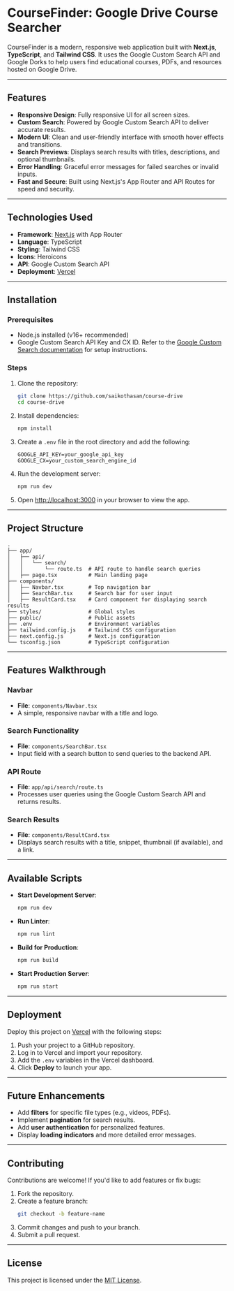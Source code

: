# CourseFinder: Google Drive Course Searcher

CourseFinder is a modern, responsive web application built with **Next.js**, **TypeScript**, and **Tailwind CSS**. It uses the Google Custom Search API and Google Dorks to help users find educational courses, PDFs, and resources hosted on Google Drive.

---

## Features

- **Responsive Design**: Fully responsive UI for all screen sizes.
- **Custom Search**: Powered by Google Custom Search API to deliver accurate results.
- **Modern UI**: Clean and user-friendly interface with smooth hover effects and transitions.
- **Search Previews**: Displays search results with titles, descriptions, and optional thumbnails.
- **Error Handling**: Graceful error messages for failed searches or invalid inputs.
- **Fast and Secure**: Built using Next.js's App Router and API Routes for speed and security.

---

## Technologies Used

- **Framework**: [Next.js](https://nextjs.org/) with App Router
- **Language**: TypeScript
- **Styling**: Tailwind CSS
- **Icons**: Heroicons
- **API**: Google Custom Search API
- **Deployment**: [Vercel](https://vercel.com/)

---

## Installation

### Prerequisites
- Node.js installed (v16+ recommended)
- Google Custom Search API Key and CX ID. Refer to the [Google Custom Search documentation](https://developers.google.com/custom-search/v1/introduction) for setup instructions.

### Steps
1. Clone the repository:
   ```bash
   git clone https://github.com/saikothasan/course-drive
   cd course-drive
   ```

2. Install dependencies:
   ```bash
   npm install
   ```

3. Create a `.env` file in the root directory and add the following:
   ```env
   GOOGLE_API_KEY=your_google_api_key
   GOOGLE_CX=your_custom_search_engine_id
   ```

4. Run the development server:
   ```bash
   npm run dev
   ```

5. Open [http://localhost:3000](http://localhost:3000) in your browser to view the app.

---

## Project Structure

```
.
├── app/
│   ├── api/
│   │   └── search/
│   │       └── route.ts  # API route to handle search queries
│   ├── page.tsx          # Main landing page
├── components/
│   ├── Navbar.tsx        # Top navigation bar
│   ├── SearchBar.tsx     # Search bar for user input
│   ├── ResultCard.tsx    # Card component for displaying search results
├── styles/               # Global styles
├── public/               # Public assets
├── .env                  # Environment variables
├── tailwind.config.js    # Tailwind CSS configuration
├── next.config.js        # Next.js configuration
└── tsconfig.json         # TypeScript configuration
```

---

## Features Walkthrough

### Navbar
- **File**: `components/Navbar.tsx`
- A simple, responsive navbar with a title and logo.

### Search Functionality
- **File**: `components/SearchBar.tsx`
- Input field with a search button to send queries to the backend API.

### API Route
- **File**: `app/api/search/route.ts`
- Processes user queries using the Google Custom Search API and returns results.

### Search Results
- **File**: `components/ResultCard.tsx`
- Displays search results with a title, snippet, thumbnail (if available), and a link.

---

## Available Scripts

- **Start Development Server**:
  ```bash
  npm run dev
  ```

- **Run Linter**:
  ```bash
  npm run lint
  ```

- **Build for Production**:
  ```bash
  npm run build
  ```

- **Start Production Server**:
  ```bash
  npm run start
  ```

---

## Deployment

Deploy this project on [Vercel](https://vercel.com/) with the following steps:

1. Push your project to a GitHub repository.
2. Log in to Vercel and import your repository.
3. Add the `.env` variables in the Vercel dashboard.
4. Click **Deploy** to launch your app.

---

## Future Enhancements

- Add **filters** for specific file types (e.g., videos, PDFs).
- Implement **pagination** for search results.
- Add **user authentication** for personalized features.
- Display **loading indicators** and more detailed error messages.

---

## Contributing

Contributions are welcome! If you'd like to add features or fix bugs:
1. Fork the repository.
2. Create a feature branch:
   ```bash
   git checkout -b feature-name
   ```
3. Commit changes and push to your branch.
4. Submit a pull request.

---

## License

This project is licensed under the [MIT License](LICENSE).
